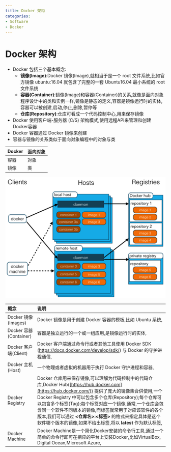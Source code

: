 ```yaml
---
title: Docker 架构
categories:
- Software
- Docker
---
```

# Docker 架构

- Docker 包括三个基本概念:
    - **镜像(Image)**:Docker 镜像(Image),就相当于是一个 root 文件系统,比如官方镜像 ubuntu:16.04 就包含了完整的一套 Ubuntu16.04 最小系统的 root 文件系统
    - **容器(Container)**:镜像(Image)和容器(Container)的关系,就像是面向对象程序设计中的类和实例一样,镜像是静态的定义,容器是镜像运行时的实体,容器可以被创建,启动,停止,删除,暂停等
    - **仓库(Repository)**:仓库可看成一个代码控制中心,用来保存镜像
- Docker 使用客户端-服务器 (C/S) 架构模式,使用远程API来管理和创建Docker容器
- Docker 容器通过 Docker 镜像来创建
- 容器与镜像的关系类似于面向对象编程中的对象与类

| Docker | 面向对象 |
| :----- | :------- |
| 容器   | 对象     |
| 镜像   | 类       |

![img](https://raw.githubusercontent.com/LuShan123888/Files/main/Pictures/2020-12-10-2020-12-10-2020-12-10-576507-docker1.png)

| 概念                   | 说明                                                         |
| :--------------------- | :----------------------------------------------------------- |
| Docker 镜像(Images)    | Docker 镜像是用于创建 Docker 容器的模板,比如 Ubuntu 系统,  |
| Docker 容器(Container) | 容器是独立运行的一个或一组应用,是镜像运行时的实体,         |
| Docker 客户端(Client)  | Docker 客户端通过命令行或者其他工具使用 Docker SDK (https://docs.docker.com/develop/sdk/) 与 Docker 的守护进程通信, |
| Docker 主机(Host)      | 一个物理或者虚拟的机器用于执行 Docker 守护进程和容器,       |
| Docker Registry        | Docker 仓库用来保存镜像,可以理解为代码控制中的代码仓库,Docker Hub([https://hub.docker.com](https://hub.docker.com/)) 提供了庞大的镜像集合供使用,一个 Docker Registry 中可以包含多个仓库(Repository);每个仓库可以包含多个标签(Tag);每个标签对应一个镜像,通常,一个仓库会包含同一个软件不同版本的镜像,而标签就常用于对应该软件的各个版本,我们可以通过 **<仓库名>:<标签>** 的格式来指定具体是这个软件哪个版本的镜像,如果不给出标签,将以 **latest** 作为默认标签, |
| Docker Machine         | Docker Machine是一个简化Docker安装的命令行工具,通过一个简单的命令行即可在相应的平台上安装Docker,比如VirtualBox, Digital Ocean,Microsoft Azure, |